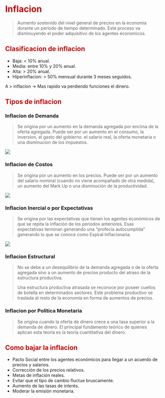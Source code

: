 # <span style="color:#c00000">Inflacion</span>

> Aumento sostenido del nivel general de precios en la economia durante un periodo de tiempo determinado. Este proceso va disminuyendo el poder adquisitivo de los agentes economicos.

## <span style="color:#c00000">Clasificacion de inflacion</span>

- Baja: < 10% anual.
- Media: entre 10% y 20% anual.
- Alta: > 20% anual.
- Hiperinflacion: > 50% mensual durante 3 meses seguidos.

A > inflacion -> Mas rapido va perdiendo funciones el dinero.


## <span style="color:#c00000">Tipos de inflacion</span>

### Inflacion de Demanda

> Se origina por un aumento en la demanda agregada por encima de la oferta agregada. Puede ser por un aumento en el consumo, la inversion, el gasto del gobierno. el salario real, la oferta monetaria o una disminucion de los impuestos.

![](https://lh7-us.googleusercontent.com/-DV7ztb44QX2_maasEDhe7DYjDpuTHx26nWDHAXUWmKdpLuInoHsocLoPhkTWlkOtYaM0gOeMMrZgGU-31RMZpjD_09O-rntMpmi64Y0JWENVOHmGPg51r-6cOlIv5zK9R-MEMZyjdS3TFYtCp-nNPQrqw=nw)

### Inflacion de Costos

> Se origina por un aumento en los precios. Puede ser por un aumento del salario nominal (cuando no viene acompañado de otra medida), un aumento del Mark Up o una disminución de la productividad.

 ![](https://lh7-us.googleusercontent.com/CbqFqkGgInvOAuqAcn_LV3LeW0gd7SSEF6qQHsm50NcZksYYZdRkxFYRLaAINBxKJyxlzXTeeslne59iYcHyrAYo2gwwIVsoruFE80LXxZw1g8YVgfnlQofe1QSGIXYJ-YFigmEIqvGDhIXcMOvqOhLn1w=nw)

### Inflacion Inercial o por Expectativas

> Se origina por las expectativas que tienen los agentes económicos de que se repita la inflación de los períodos anteriores. Esas expectativas terminan generando una “profecía autocumplida” generando lo que se conoce como Espiral Inflacionaria.

![](https://lh7-us.googleusercontent.com/Ndv-v_F76kA8Q6e-I5J1yiuQBJ1q937akjXnvZFCipLVhWv1w1SpHElxINfkAVCkZv0rvvvvPyb3QwkMi4nJmzRxo_uHR6gPkJ1V7MSfOA39KjiVHWMDyQJwXJ9J2lLx1k9xiIYtwX6OMrbBgCkXEmTLjg=nw)

### Inflacion Estructural

> No se debe a un desequilibrio de la demanda agregada o de la oferta agregada sino a un aumento de precios producto del atraso de la estructura productiva.
> 
> Una estructura productiva atrasada se reconoce por poseer cuellos de botella en determinados sectores. Este problema productivo se traslada al resto de la economía en forma de aumentos de precios.


### Inflacion por Politica Monetaria

> Se origina cuando la oferta de dinero crece a una tasa superior a la demanda de dinero. El principal fundamento teórico de quienes aplican esta teoría es la teoría cuantitativa del dinero.



## <span style="color:#c00000">Como bajar la inflacion</span>

- Pacto Social entre los agentes económicos para llegar a un acuerdo de precios y salarios.
- Corrección de los precios relativos.
- Metas de inflación reales.
- Evitar que el tipo de cambio fluctue bruscamente.
- Aumento de las tasas de interés.
- Moderar la emisión monetaria.